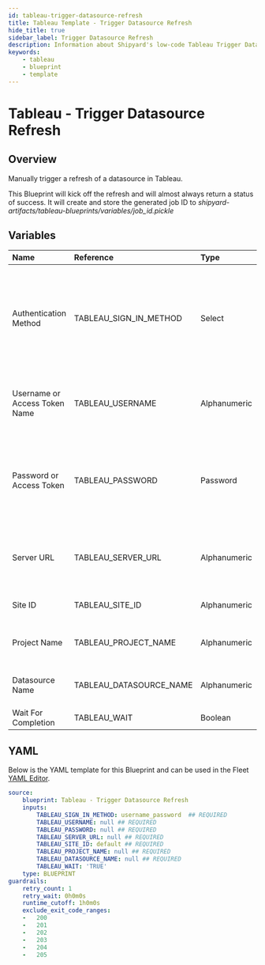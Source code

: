 ```yaml
---
id: tableau-trigger-datasource-refresh
title: Tableau Template - Trigger Datasource Refresh
hide_title: true
sidebar_label: Trigger Datasource Refresh
description: Information about Shipyard's low-code Tableau Trigger Datasource Refresh blueprint. Trigger a manual refresh of a specified datasource in Tableau. 
keywords:
    - tableau
    - blueprint
    - template
---
```


# Tableau - Trigger Datasource Refresh

## Overview
Manually trigger a refresh of a datasource in Tableau.

This Blueprint will kick off the refresh and will almost always return a status of success. It will create and store the generated job ID to _shipyard-artifacts/tableau-blueprints/variables/job_id.pickle_

## Variables

| Name | Reference | Type | Required | Default | Options | Description |
|:-----|:----------|:-----|:---------|:--------|:--------|:------------|
| Authentication Method | TABLEAU_SIGN_IN_METHOD  | Select |:white_check_mark: | `username_password` | Username & Password: `username_password`<br></br><br></br>Access Token: `access_token`<br></br><br></br> | Determine which authentication method to use when connecting to Tableau. |
| Username or Access Token Name | TABLEAU_USERNAME  | Alphanumeric |:white_check_mark: | - | - | Your personal username or the name of the access token that you use to log in with Tableau. |
| Password or Access Token | TABLEAU_PASSWORD  | Password |:white_check_mark: | - | - | The password associated with the provided username OR the access token associated with the provided access token name. |
| Server URL | TABLEAU_SERVER_URL  | Alphanumeric |:white_check_mark: | - | - | The scheme, subdomain, domain, and top-level domain (TLD) of your Tableau URL. |
| Site ID | TABLEAU_SITE_ID  | Alphanumeric |:white_check_mark: | `default` | - | Typically found in the URL as /site/YOURSITEID/ |
| Project Name | TABLEAU_PROJECT_NAME  | Alphanumeric |:white_check_mark: | - | - | The project name that the Datasource belongs to. |
| Datasource Name | TABLEAU_DATASOURCE_NAME  | Alphanumeric |:white_check_mark: | - | - | Name of the published datasource you want to refresh. |
| Wait For Completion | TABLEAU_WAIT  | Boolean |:heavy_minus_sign: | `TRUE` | - | None |


## YAML
Below is the YAML template for this Blueprint and can be used in the Fleet [YAML Editor](../../reference/fleets/yaml-editor.md).
```yaml
source:
    blueprint: Tableau - Trigger Datasource Refresh
    inputs:
        TABLEAU_SIGN_IN_METHOD: username_password  ## REQUIRED
        TABLEAU_USERNAME: null ## REQUIRED
        TABLEAU_PASSWORD: null ## REQUIRED
        TABLEAU_SERVER_URL: null ## REQUIRED
        TABLEAU_SITE_ID: default ## REQUIRED
        TABLEAU_PROJECT_NAME: null ## REQUIRED
        TABLEAU_DATASOURCE_NAME: null ## REQUIRED
        TABLEAU_WAIT: 'TRUE'
    type: BLUEPRINT
guardrails:
    retry_count: 1
    retry_wait: 0h0m0s
    runtime_cutoff: 1h0m0s
    exclude_exit_code_ranges:
    -   200
    -   201
    -   202
    -   203
    -   204
    -   205

```
